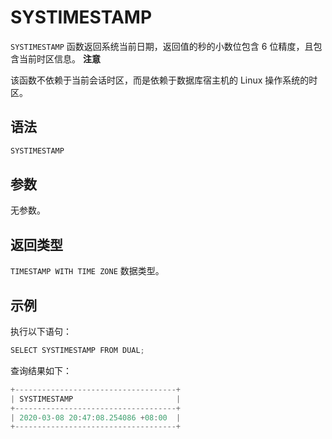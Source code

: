 SYSTIMESTAMP 
=================================



`SYSTIMESTAMP` 函数返回系统当前日期，返回值的秒的小数位包含 6 位精度，且包含当前时区信息。
**注意**



该函数不依赖于当前会话时区，而是依赖于数据库宿主机的 Linux 操作系统的时区。

语法 
--------------

```javascript
SYSTIMESTAMP
```



参数 
--------------

无参数。

返回类型 
----------------

`TIMESTAMP WITH TIME ZONE` 数据类型。

示例 
--------------

执行以下语句：

```javascript
SELECT SYSTIMESTAMP FROM DUAL;
```



查询结果如下：

```javascript
+------------------------------------+
| SYSTIMESTAMP                       |
+------------------------------------+
| 2020-03-08 20:47:08.254086 +08:00  |
+------------------------------------+
```


